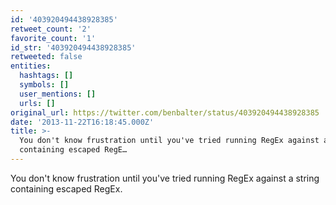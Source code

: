 ```yaml
---
id: '403920494438928385'
retweet_count: '2'
favorite_count: '1'
id_str: '403920494438928385'
retweeted: false
entities:
  hashtags: []
  symbols: []
  user_mentions: []
  urls: []
original_url: https://twitter.com/benbalter/status/403920494438928385
date: '2013-11-22T16:18:45.000Z'
title: >-
  You don't know frustration until you've tried running RegEx against a string
  containing escaped RegE…
---
```


You don't know frustration until you've tried running RegEx against a string containing escaped RegEx.